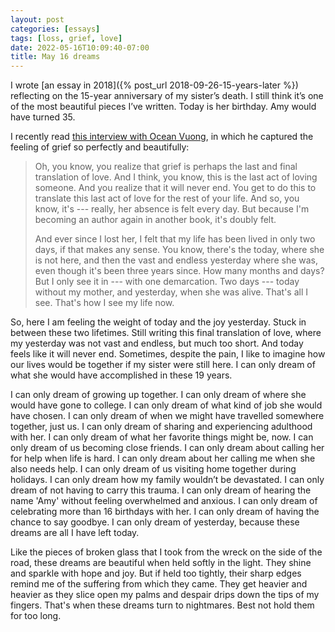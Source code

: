 ```yaml
---
layout: post
categories: [essays]
tags: [loss, grief, love]
date: 2022-05-16T10:09:40-07:00
title: May 16 dreams
---
```


I wrote [an essay in 2018]({% post_url 2018-09-26-15-years-later %}) reflecting on the 15-year anniversary of my sister’s death. I still think it’s one of the most beautiful pieces I’ve written. Today is her birthday. Amy would have turned 35.

<!--excerpt-->

I recently read [this interview with Ocean Vuong](https://www.npr.org/2022/04/05/1090845515/poet-ocean-vuong-sifts-through-the-aftershock-of-grief-in-time-is-a-mother), in which he captured the feeling of grief so perfectly and beautifully:

> Oh, you know, you realize that grief is perhaps the last and final translation of love. And I think, you know, this is the last act of loving someone. And you realize that it will never end. You get to do this to translate this last act of love for the rest of your life. And so, you know, it's --- really, her absence is felt every day. But because I'm becoming an author again in another book, it's doubly felt.
>
> And ever since I lost her, I felt that my life has been lived in only two days, if that makes any sense. You know, there's the today, where she is not here, and then the vast and endless yesterday where she was, even though it's been three years since. How many months and days? But I only see it in --- with one demarcation. Two days --- today without my mother, and yesterday, when she was alive. That's all I see. That's how I see my life now.

So, here I am feeling the weight of today and the joy yesterday. Stuck in between these two lifetimes. Still writing this final translation of love, where my yesterday was not vast and endless, but much too short. And today feels like it will never end. Sometimes, despite the pain, I like to imagine how our lives would be together if my sister were still here. I can only dream of what she would have accomplished in these 19 years.

I can only dream of growing up together. I can only dream of where she would have gone to college. I can only dream of what kind of job she would have chosen. I can only dream of when we might have travelled somewhere together, just us. I can only dream of sharing and experiencing adulthood with her. I can only dream of what her favorite things might be, now. I can only dream of us becoming close friends. I can only dream about calling her for help when life is hard.  I can only dream about her calling me when she also needs help. I can only dream of us visiting home together during holidays. I can only dream how my family wouldn’t be devastated. I can only dream of not having to carry this trauma. I can only dream of hearing the name 'Amy' without feeling overwhelmed and anxious. I can only dream of celebrating more than 16 birthdays with her. I can only dream of having the chance to say goodbye. I can only dream of yesterday, because these dreams are all I have left today.

Like the pieces of broken glass that I took from the wreck on the side of the road, these dreams are beautiful when held softly in the light. They shine and sparkle with hope and joy. But if held too tightly, their sharp edges remind me of the suffering from which they came. They get heavier and heavier as they slice open my palms and despair drips down the tips of my fingers. That's when these dreams turn to nightmares. Best not hold them for too long.
